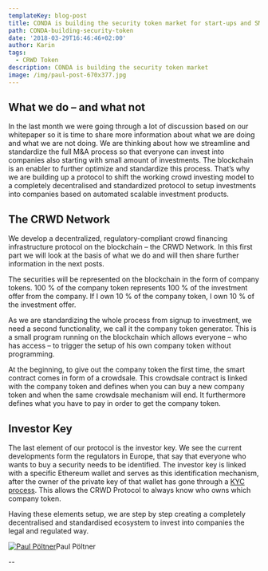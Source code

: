 ```yaml
---
templateKey: blog-post
title: CONDA is building the security token market for start-ups and SME
path: CONDA-building-security-token
date: '2018-03-29T16:46:46+02:00'
author: Karin
tags:
  - CRWD Token
description: CONDA is building the security token market
image: /img/paul-post-670x377.jpg
---
```

## What we do – and what not

In the last month we were going through a lot of discussion based on our whitepaper so it is time to share more information about what we are doing and what we are not doing. We are thinking about how we streamline and standardize the full M&A process so that everyone can invest into companies also starting with small amount of investments. The blockchain is an enabler to further optimize and standardize this process. That’s why we are building up a protocol to shift the working crowd investing model to a completely decentralised and standardized protocol to setup investments into companies based on automated scalable investment products.

## The CRWD Network

We develop a decentralized, regulatory-compliant crowd financing infrastructure protocol on the blockchain – the CRWD Network. In this first part we will look at the basis of what we do and will then share further information in the next posts.

The securities will be represented on the blockchain in the form of company tokens. 100 % of the company token represents 100 % of the investment offer from the company. If I own 10 % of the company token, I own 10 % of the investment offer.

As we are standardizing the whole process from signup to investment, we need a second functionality, we call it the company token generator. This is a small program running on the blockchain which allows everyone – who has access – to trigger the setup of his own company token without programming.

At the beginning, to give out the company token the first time, the smart contract comes in form of a crowdsale. This crowdsale contract is linked with the company token and defines when you can buy a new company token and when the same crowdsale mechanism will end. It furthermore defines what you have to pay in order to get the company token.

## Investor Key

The last element of our protocol is the investor key. We see the current developments form the regulators in Europe, that say that everyone who wants to buy a security needs to be identified. The investor key is linked with a specific Ethereum wallet and serves as this identification mechanism, after the owner of the private key of that wallet has gone through a [KYC process](https://ico.conda.online/kyc-why-does-conda-value-it-so-much/). This allows the CRWD Protocol to always know who owns which company token.

Having these elements setup, we are step by step creating a completely decentralised and standardised ecosystem to invest into companies the legal and regulated way.

[![Paul Pöltner](/img/paul-linkedin-150x150.jpg)](https://www.linkedin.com/in/poeltner/)Paul Pöltner

\--
